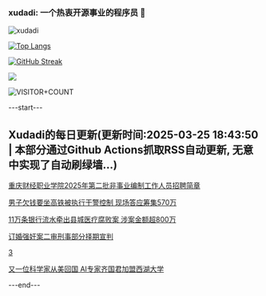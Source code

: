### xudadi: 一个热衷开源事业的程序员 👋

![xudadi](https://github-readme-stats-git-masterorgs-github-readme-stats-team.vercel.app/api?username=xudadi)

[![Top Langs](https://github-readme-stats.vercel.app/api/top-langs/?username=xudadi)](https://github.com/anuraghazra/github-readme-stats)

[![GitHub Streak](https://streak-stats.demolab.com?user=xudadi&locale=zh_Hans)](https://git.io/streak-stats)

![](https://raw.githubusercontent.com/xudadi/xudadi/main/assets/github-contribution-grid-snake.svg)

![VISITOR+COUNT](https://komarev.com/ghpvc/?username=xudadi&label=VISITOR+COUNT)


---start---

## Xudadi的每日更新(更新时间:2025-03-25 18:43:50 | 本部分通过Github Actions抓取RSS自动更新, 无意中实现了自动刷绿墙...)

[重庆财经职业学院2025年第二批非事业编制工作人员招聘简章](https://www.gongkaoleida.com/article/2334748)

[男子欠钱要坐高铁被执行干警控制 现场答应筹集570万](https://m.163.com/news/article/JRG4PJLS0514R9OJ.html)

[11万条银行流水牵出县城医疗腐败案 涉案金额超800万](https://m.163.com/news/article/JRGCB07K0519DDQ2.html)

[订婚强奸案二审刑事部分择期宣判](https://m.163.com/news/article/JRGG6K4K0001899O.html)

[3](https://m.163.com/touch/news/sub/domestic)

[又一位科学家从美回国 AI专家齐国君加盟西湖大学](https://m.163.com/news/article/JRE93PSN0514R9OJ.html)

---end---
